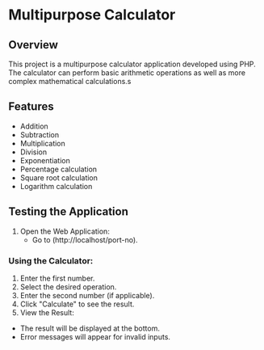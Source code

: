# Multipurpose Calculator

## Overview

This project is a multipurpose calculator application developed using PHP. The calculator can perform basic arithmetic operations as well as more complex mathematical calculations.s

## Features

- Addition
- Subtraction
- Multiplication
- Division
- Exponentiation
- Percentage calculation
- Square root calculation
- Logarithm calculation

## Testing the Application

1. Open the Web Application:
    - Go to (http://localhost/port-no).

### Using the Calculator:

1. Enter the first number.
2. Select the desired operation.
3. Enter the second number (if applicable).
4. Click "Calculate" to see the result.
5. View the Result:

- The result will be displayed at the bottom.
- Error messages will appear for invalid inputs.